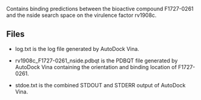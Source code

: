 Contains binding predictions between the bioactive compound F1727-0261 and the nside search space on the virulence factor rv1908c.

## Files

- log.txt is the log file generated by AutoDock Vina.

- rv1908c_F1727-0261_nside.pdbqt is the PDBQT file generated by AutoDock Vina containing the orientation and binding location of F1727-0261.

- stdoe.txt is the combined STDOUT and STDERR output of AutoDock Vina.

